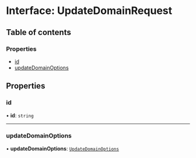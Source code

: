 # Interface: UpdateDomainRequest

## Table of contents

### Properties

- [id](UpdateDomainRequest.md#id)
- [updateDomainOptions](UpdateDomainRequest.md#updatedomainoptions)

## Properties

### <a id="id" name="id"></a> id

• **id**: `string`

___

### <a id="updatedomainoptions" name="updatedomainoptions"></a> updateDomainOptions

• **updateDomainOptions**: [`UpdateDomainOptions`](UpdateDomainOptions.md)
